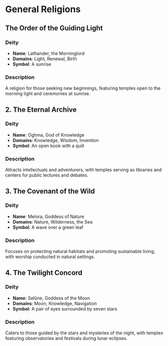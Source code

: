 # General Religions

## The Order of the Guiding Light

### Deity
- **Name**: Lathander, the Morninglord
- **Domains**: Light, Renewal, Birth
- **Symbol**: A sunrise

### Description
A religion for those seeking new beginnings, featuring temples open to the morning light and ceremonies at sunrise.

## 2. The Eternal Archive

### Deity
- **Name**: Oghma, God of Knowledge
- **Domains**: Knowledge, Wisdom, Invention
- **Symbol**: An open book with a quill

### Description
Attracts intellectuals and adventurers, with temples serving as libraries and centers for public lectures and debates.

## 3. The Covenant of the Wild

### Deity
- **Name**: Melora, Goddess of Nature
- **Domains**: Nature, Wilderness, the Sea
- **Symbol**: A wave over a green leaf

### Description
Focuses on protecting natural habitats and promoting sustainable living, with worship conducted in natural settings.

## 4. The Twilight Concord

### Deity
- **Name**: Selûne, Goddess of the Moon
- **Domains**: Moon, Knowledge, Navigation
- **Symbol**: A pair of eyes surrounded by seven stars

### Description
Caters to those guided by the stars and mysteries of the night, with temples featuring observatories and festivals during lunar eclipses.

